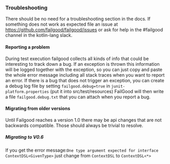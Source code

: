 ### Troubleshooting

There should be no need for a troubleshooting section in the docs. If something does
not work as expected file an issue at https://github.com/failgood/failgood/issues or
ask for help in the #failgood channel in the kotlin-lang slack.

#### Reporting a problem

During test execution failgood collects all kinds of info that could be interesting to track down a bug.
If an exception is thrown this information will be logged together with the exception, so you can just copy and paste
the whole error message including all stack traces when you want to report an error.
If there is a bug that does not trigger an exception, you can create a debug log file by setting `failgood.debug=true`
in `junit-platform.properties` (put it into src/test/resources)
FailGood will then write a file `failgood.debug.txt` that you can attach when you report a bug.

#### Migrating from older versions

Until Failgood reaches a version 1.0 there may be api changes that are not backwards compatible. Those should always be trivial to resolve.

##### Migrating to V0.6
If you get the error message:`One type argument expected for interface ContextDSL<GivenType>` just change from `ContextDSL` to `ContextDSL<*>`

